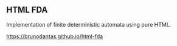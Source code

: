 ## HTML FDA

Implementation of finite deterministic automata using pure HTML.

https://brunodantas.github.io/html-fda
